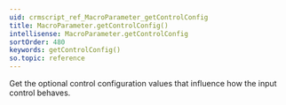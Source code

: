 ```yaml
---
uid: crmscript_ref_MacroParameter_getControlConfig
title: MacroParameter.getControlConfig()
intellisense: MacroParameter.getControlConfig
sortOrder: 480
keywords: getControlConfig()
so.topic: reference
---
```


Get the optional control configuration values that influence how the input control behaves.


